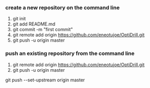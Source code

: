 ### create a new repository on the command line

1. git init
2. git add README.md
3. git commit -m "first commit"
4. git remote add origin https://github.com/eneotujoe/OptiDrill.git
5. git push -u origin master

### push an existing repository from the command line

1. git remote add origin https://github.com/eneotujoe/OptiDrill.git
2. git push -u origin master



git push --set-upstream origin master

